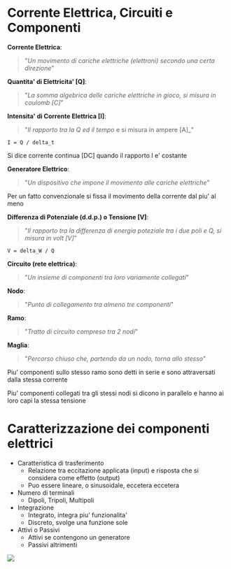 # Corrente Elettrica, Circuiti e Componenti

**Corrente Elettrica**:

> "_Un movimento di cariche elettriche (elettroni) secondo una certa direzione_"

**Quantita' di Elettricita' [Q]**:

> "_La somma algebrica delle cariche elettriche in gioco, si misura in coulomb [C]_"

**Intensita' di Corrente Elettrica [I]**:

> "_Il rapporto tra la Q ed il tempo_ e si misura in ampere [A]_"

```
I = Q / delta_t
```

Si dice corrente continua [DC] quando il rapporto I e' costante

**Generatore Elettrico**:

> "_Un dispositivo che impone il movimento alle cariche elettriche_"

Per un fatto convenzionale si fissa il movimento della corrente dal piu' al meno

**Differenza di Potenziale (d.d.p.) o Tensione [V]**:

> "_Il rapporto tra la differenza di energia poteziale tra i due poli e Q, si misura in volt [V]_"

```
V = delta_W / Q
```

**Circuito (rete elettrica)**:

> "_Un insieme di componenti tra loro variamente collegati_"

**Nodo**:

> "_Punto di collegamento tra almeno tre componenti_"

**Ramo**:

> "_Tratto di circuito compreso tra 2 nodi_"

**Maglia**:

> "_Percorso chiuso che, partendo da un nodo, torna allo stesso_"

Piu' componenti sullo stesso ramo sono detti in serie e sono attraversati dalla stessa corrente

Piu' componenti collegati tra gli stessi nodi si dicono in parallelo e hanno ai loro capi la stessa tensione

# Caratterizzazione dei componenti elettrici

- Caratteristica di trasferimento
	- Relazione tra eccitazione applicata (input) e risposta che si considera come effetto (output)
	- Puo essere lineare, o sinusoidale, eccetera eccetera
- Numero di terminali
	- Dipoli, Tripoli, Multipoli
- Integrazione
	- Integrato, integra piu' funzionalita'
	- Discreto, svolge una funzione sole
- Attivi o Passivi
	- Attivi se contengono un generatore
	- Passivi altrimenti

![](https://i.ibb.co/Smt5YwD/Screenshot-2022-06-28-091828.png)
